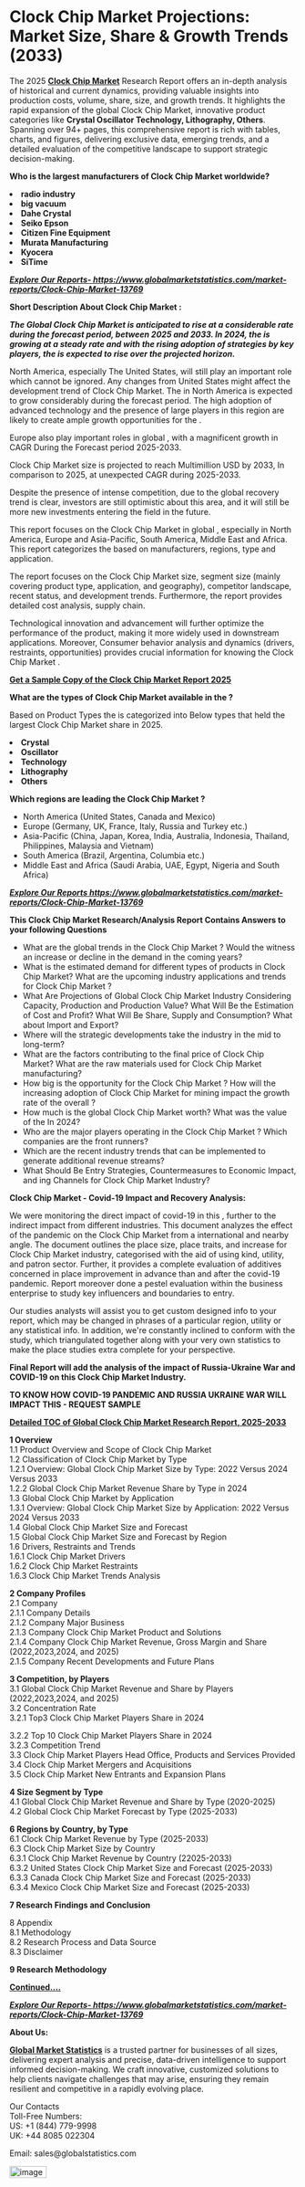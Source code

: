 <h1><strong>Clock Chip Market Projections: Market Size, Share & Growth Trends (2033)</strong></h1><p>The 2025 <strong><a href="https://www.globalmarketstatistics.com/market-reports/Clock-Chip-Market-13769">Clock Chip Market</a></strong> Research Report offers an in-depth analysis of historical and current dynamics, providing valuable insights into production costs, volume, share, size, and growth trends. It highlights the rapid expansion of the global Clock Chip Market, innovative product categories like <strong>Crystal Oscillator Technology, Lithography, Others</strong>. Spanning over 94+ pages, this comprehensive report is rich with tables, charts, and figures, delivering exclusive data, emerging trends, and a detailed evaluation of the competitive landscape to support strategic decision-making.</p><p><strong>Who is the largest manufacturers of Clock Chip Market worldwide?</strong></p><p><strong><li>radio industry<li>big vacuum<li>Dahe Crystal<li>Seiko Epson<li>Citizen Fine Equipment<li>Murata Manufacturing<li>Kyocera<li>SiTime</strong></p><p><strong><em><a href="https://www.globalmarketstatistics.com/market-reports/Clock-Chip-Market-13769">Explore Our Reports-&nbsp;https://www.globalmarketstatistics.com/market-reports/Clock-Chip-Market-13769</a></em></strong></p><p><strong>Short Description About Clock Chip Market :</strong></p><p><strong><em>The Global Clock Chip Market is anticipated to rise at a considerable rate during the forecast period, between 2025 and 2033. In 2024, the is growing at a steady rate and with the rising adoption of strategies by key players, the is expected to rise over the projected horizon.</em></strong></p><p>North America, especially The United States, will still play an important role which cannot be ignored. Any changes from United States might affect the development trend of Clock Chip Market. The in North America is expected to grow considerably during the forecast period. The high adoption of advanced technology and the presence of large players in this region are likely to create ample growth opportunities for the .</p><p>Europe also play important roles in global , with a magnificent growth in CAGR During the Forecast period 2025-2033.</p><p>Clock Chip Market size is projected to reach Multimillion USD by 2033, In comparison to 2025, at unexpected CAGR during 2025-2033.</p><p>Despite the presence of intense competition, due to the global recovery trend is clear, investors are still optimistic about this area, and it will still be more new investments entering the field in the future.</p><p>This report focuses on the Clock Chip Market in global , especially in North America, Europe and Asia-Pacific, South America, Middle East and Africa. This report categorizes the based on manufacturers, regions, type and application.</p><p>The report focuses on the Clock Chip Market size, segment size (mainly covering product type, application, and geography), competitor landscape, recent status, and development trends. Furthermore, the report provides detailed cost analysis, supply chain.</p><p>Technological innovation and advancement will further optimize the performance of the product, making it more widely used in downstream applications. Moreover, Consumer behavior analysis and dynamics (drivers, restraints, opportunities) provides crucial information for knowing the Clock Chip Market .</p><p><strong><a href="https://www.globalmarketstatistics.com/market-reports/Clock-Chip-Market-13769">Get a Sample Copy of the Clock Chip Market Report 2025</a></strong></p><p><strong>What are the types of Clock Chip Market available in the ?</strong></p><p>Based on Product Types the is categorized into Below types that held the largest Clock Chip Market share in 2025.</p><p><strong><li>Crystal<li>Oscillator<li>Technology<li>Lithography<li>Others</strong></p><p><strong>Which regions are leading the Clock Chip Market ?</strong></p><ul><li>North America (United States, Canada and Mexico)</li><li>Europe (Germany, UK, France, Italy, Russia and Turkey etc.)</li><li>Asia-Pacific (China, Japan, Korea, India, Australia, Indonesia, Thailand, Philippines, Malaysia and Vietnam)</li><li>South America (Brazil, Argentina, Columbia etc.)</li><li>Middle East and Africa (Saudi Arabia, UAE, Egypt, Nigeria and South Africa)</li></ul><p><strong><em><a href="https://www.globalmarketstatistics.com/market-reports/Clock-Chip-Market-13769">Explore Our Reports https://www.globalmarketstatistics.com/market-reports/Clock-Chip-Market-13769</a></em></strong></p><p><strong>This Clock Chip Market Research/Analysis Report Contains Answers to your following Questions</strong></p><ul><li>What are the global trends in the Clock Chip Market ? Would the witness an increase or decline in the demand in the coming years?</li><li>What is the estimated demand for different types of products in Clock Chip Market? What are the upcoming industry applications and trends for Clock Chip Market ?</li><li>What Are Projections of Global Clock Chip Market Industry Considering Capacity, Production and Production Value? What Will Be the Estimation of Cost and Profit? What Will Be Share, Supply and Consumption? What about Import and Export?</li><li>Where will the strategic developments take the industry in the mid to long-term?</li><li>What are the factors contributing to the final price of Clock Chip Market? What are the raw materials used for Clock Chip Market manufacturing?</li><li>How big is the opportunity for the Clock Chip Market ? How will the increasing adoption of Clock Chip Market for mining impact the growth rate of the overall ?</li><li>How much is the global Clock Chip Market worth? What was the value of the In 2024?</li><li>Who are the major players operating in the Clock Chip Market ? Which companies are the front runners?</li><li>Which are the recent industry trends that can be implemented to generate additional revenue streams?</li><li>What Should Be Entry Strategies, Countermeasures to Economic Impact, and ing Channels for Clock Chip Market Industry?</li></ul><p><strong>Clock Chip Market - Covid-19 Impact and Recovery Analysis:</strong></p><p>We were monitoring the direct impact of covid-19 in this , further to the indirect impact from different industries. This document analyzes the effect of the pandemic on the Clock Chip Market from a international and nearby angle. The document outlines the place size, place traits, and increase for Clock Chip Market industry, categorised with the aid of using kind, utility, and patron sector. Further, it provides a complete evaluation of additives concerned in place improvement in advance than and after the covid-19 pandemic. Report moreover done a pestel evaluation within the business enterprise to study key influencers and boundaries to entry.</p><p>Our studies analysts will assist you to get custom designed info to your report, which may be changed in phrases of a particular region, utility or any statistical info. In addition, we're constantly inclined to conform with the study, which triangulated together along with your very own statistics to make the place studies extra complete for your perspective.</p><p><strong>Final Report will add the analysis of the impact of Russia-Ukraine War and COVID-19 on this Clock Chip Market Industry.</strong></p><p><strong>TO KNOW HOW COVID-19 PANDEMIC AND RUSSIA UKRAINE WAR WILL IMPACT THIS - REQUEST SAMPLE</strong></p><p><strong><a href="https://www.globalmarketstatistics.com/market-reports/Clock-Chip-Market-13769">Detailed TOC of Global Clock Chip Market Research Report, 2025-2033</a></strong></p><p><strong>1 Overview</strong><br /> 1.1 Product Overview and Scope of Clock Chip Market<br /> 1.2 Classification of Clock Chip Market by Type<br /> 1.2.1 Overview: Global Clock Chip Market Size by Type: 2022 Versus 2024 Versus 2033<br /> 1.2.2 Global Clock Chip Market Revenue Share by Type in 2024<br /> 1.3 Global Clock Chip Market by Application<br /> 1.3.1 Overview: Global Clock Chip Market Size by Application: 2022&nbsp;Versus 2024 Versus 2033<br /> 1.4 Global Clock Chip Market Size and Forecast<br /> 1.5 Global Clock Chip Market Size and Forecast by Region<br /> 1.6 Drivers, Restraints and Trends<br /> 1.6.1 Clock Chip Market Drivers<br /> 1.6.2 Clock Chip Market Restraints<br /> 1.6.3 Clock Chip Market Trends Analysis</p><p><strong>2 Company Profiles</strong><br /> 2.1 Company<br /> 2.1.1 Company Details<br /> 2.1.2 Company Major Business<br /> 2.1.3 Company Clock Chip Market Product and Solutions<br /> 2.1.4 Company Clock Chip Market Revenue, Gross Margin and Share (2022,2023,2024, and 2025)<br /> 2.1.5 Company Recent Developments and Future Plans</p><p><strong>3 Competition, by Players</strong><br /> 3.1 Global Clock Chip Market Revenue and Share by Players (2022,2023,2024, and 2025)<br /> 3.2 Concentration Rate<br /> 3.2.1 Top3 Clock Chip Market Players Share in 2024</p><p>3.2.2 Top 10 Clock Chip Market Players Share in 2024<br /> 3.2.3 Competition Trend<br /> 3.3 Clock Chip Market Players Head Office, Products and Services Provided<br /> 3.4 Clock Chip Market Mergers and Acquisitions<br /> 3.5 Clock Chip Market New Entrants and Expansion Plans</p><p><strong>4 Size Segment by Type</strong><br /> 4.1 Global Clock Chip Market Revenue and Share by Type (2020-2025)<br /> 4.2 Global Clock Chip Market Forecast by Type (2025-2033)</p><p><strong>6 Regions by Country, by Type</strong><br /> 6.1 Clock Chip Market Revenue by Type (2025-2033)<br /> 6.3 Clock Chip Market Size by Country<br /> 6.3.1 Clock Chip Market Revenue by Country (22025-2033)<br /> 6.3.2 United States Clock Chip Market Size and Forecast (2025-2033)<br /> 6.3.3 Canada Clock Chip Market Size and Forecast (2025-2033)<br /> 6.3.4 Mexico Clock Chip Market Size and Forecast (2025-2033)</p><p><strong>7 Research Findings and Conclusion</strong></p><p>8 Appendix<br /> 8.1 Methodology<br /> 8.2 Research Process and Data Source<br /> 8.3 Disclaimer</p><p><strong>9 Research Methodology</strong></p><p><strong><a href="https://www.globalmarketstatistics.com/market-reports/Clock-Chip-Market-13769">Continued&hellip;.</a></strong></p><p><strong><em><a href="https://www.globalmarketstatistics.com/market-reports/Clock-Chip-Market-13769">Explore Our Reports-&nbsp;https://www.globalmarketstatistics.com/market-reports/Clock-Chip-Market-13769</a></em></strong></p><p><strong>About Us:</strong></p><p><strong><a href="https://www.globalmarketstatistics.com/">Global Market Statistics</a></strong> is a trusted partner for businesses of all sizes, delivering expert analysis and precise, data-driven intelligence to support informed decision-making. We craft innovative, customized solutions to help clients navigate challenges that may arise, ensuring they remain resilient and competitive in a rapidly evolving place.</p><p>Our Contacts<br /> Toll-Free Numbers:<br /> US: +1 (844) 779-9998<br /> UK: +44 8085 022304</p><p>Email: sales@globalstatistics.com</p>
<img width="65" height="21" alt="image" src="https://github.com/user-attachments/assets/1bf7ee2b-e994-471b-b4a1-86f54afc57de" />
